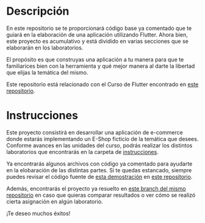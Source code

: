 # Descripción

En este repositorio se te proporcionará código base ya comentado que te guiará en la elaboración de una aplicación utilizando Flutter. Ahora bien, este proyecto es acumulativo y está dividido en varias secciones que se elaborarán en los laboratorios.

El propósito es que construyas una aplicación a tu manera para que te familiarices bien con la herramienta y qué mejor manera al darte la libertad que elijas la temática del mismo.

Este repositorio está relacionado con el Curso de Flutter encontrado en [este repositorio](https://github.com/KevinHern/flutter_course).

# Instrucciones

Este proyecto consistirá en desarrollar una aplicación de e-commerce donde estarás implementando un E-Shop ficticio de la temática que desees. Conforme avances en las unidades del curso, podrás realizar los distintos laboratorios que encontrarás en la carpeta de [instrucciones](https://github.com/KevinHern/flutter_course_lab/tree/main/instrucciones).

Ya encontrarás algunos archivos con código ya comentado para ayudarte en la elobaración de las distintas partes. Si te quedas estancado, siempre puedes revisar el código fuente de [esta demostración](https://kevinhern.github.io/flutter_course_demo/#/) en [este repositorio](https://github.com/KevinHern/flutter_course).

Además, encontrarás el proyecto ya resuelto en [este branch del mismo repositorio](https://github.com/KevinHern/flutter_course_lab/tree/solution) en caso que quieras comparar resultados o ver cómo se realizó cierta asignación en algún laboratorio.

¡Te deseo muchos éxitos!
